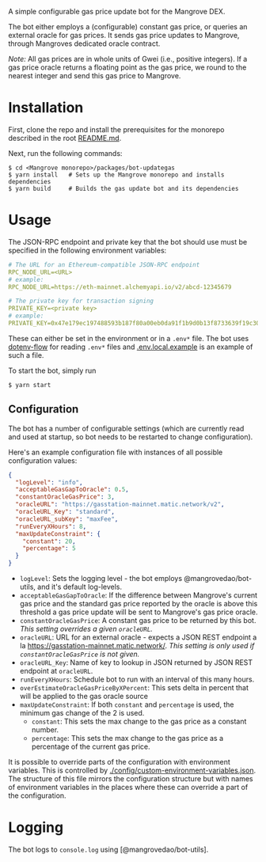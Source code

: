 A simple configurable gas price update bot for the Mangrove DEX.

The bot either employs a (configurable) constant gas price, or queries an external oracle for gas prices. It sends gas price updates to Mangrove, through Mangroves dedicated oracle contract.

_Note:_ All gas prices are in whole units of Gwei (i.e., positive integers). If a gas price oracle returns a floating point as the gas price, we round to the nearest integer and send this gas price to Mangrove.

# Installation

First, clone the repo and install the prerequisites for the monorepo described in the root [README.md](../../README.md).

Next, run the following commands:

```shell
$ cd <Mangrove monorepo>/packages/bot-updategas
$ yarn install   # Sets up the Mangrove monorepo and installs dependencies
$ yarn build     # Builds the gas update bot and its dependencies
```

# Usage

The JSON-RPC endpoint and private key that the bot should use must be specified in the following environment variables:

```yaml
# The URL for an Ethereum-compatible JSON-RPC endpoint
RPC_NODE_URL=<URL>
# example:
RPC_NODE_URL=https://eth-mainnet.alchemyapi.io/v2/abcd-12345679

# The private key for transaction signing
PRIVATE_KEY=<private key>
# example:
PRIVATE_KEY=0x47e179ec197488593b187f80a00eb0da91f1b9d0b13f8733639f19c30a34926a
```

These can either be set in the environment or in a `.env*` file. The bot uses [dotenv-flow](https://github.com/kerimdzhanov/dotenv-flow) for reading `.env*` files and [.env.local.example](.env.local.example) is an example of such a file.

To start the bot, simply run

```shell
$ yarn start
```

## Configuration

The bot has a number of configurable settings (which are currently read and used at startup, so bot needs to be restarted to change configuration).

Here's an example configuration file with instances of all possible configuration values:

```json
{
  "logLevel": "info",
  "acceptableGasGapToOracle": 0.5,
  "constantOracleGasPrice": 3,
  "oracleURL": "https://gasstation-mainnet.matic.network/v2",
  "oracleURL_Key": "standard",
  "oracleURL_subKey": "maxFee",
  "runEveryXHours": 8,
  "maxUpdateConstraint": {
    "constant": 20,
    "percentage": 5
  }
}
```

- `logLevel`: Sets the logging level - the bot employs @mangrovedao/bot-utils, and it's default log-levels.
- `acceptableGasGapToOracle`: If the difference between Mangrove's current gas price and the standard gas price reported by the oracle is above this threshold a gas price update will be sent to Mangrove's gas price oracle.
- `constantOracleGasPrice`: A constant gas price to be returned by this bot. _This setting overrides a given `oracleURL`._
- `oracleURL`: URL for an external oracle - expects a JSON REST endpoint a la <https://gasstation-mainnet.matic.network/>. _This setting is only used if `constantOracleGasPrice` is not given._
- `oracleURL_Key`: Name of key to lookup in JSON returned by JSON REST endpoint at `oracleURL`.
- `runEveryXHours`: Schedule bot to run with an interval of this many hours.
- `overEstimateOracleGasPriceByXPercent`: This sets delta in percent that will be applied to the gas oracle source
- `maxUpdateConstraint`:
  If both `constant` and `percentage` is used, the minimum gas change of the 2 is used.
  - `constant`: This sets the max change to the gas price as a constant number.
  - `percentage`: This sets the max change to the gas price as a percentage of the current gas price.

It is possible to override parts of the configuration with environment variables. This is controlled by [./config/custom-environment-variables.json](./config/custom-environment-variables.json). The structure of this file mirrors the configuration structure but with names of environment variables in the places where these can override a part of the configuration.

# Logging

The bot logs to `console.log` using [@mangrovedao/bot-utils].
